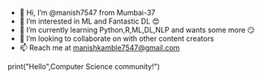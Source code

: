 - 👋 Hi, I’m @manish7547 from Mumbai-37
- 👀 I’m interested in ML and Fantastic DL 😍
- 🌱 I’m currently learning Python,R,ML,DL,NLP and wants some more 😏
- 💞️ I’m looking to collaborate on with other content creators
- 📫 Reach me at 
manishkamble7547@gmail.com

print("Hello",Computer Science community!")
<!---
manish7547/manish7547 is a ✨ special ✨ repository because its `README.md` (this file) appears on your GitHub profile.
You can click the Preview link to take a look at your changes.
--->
